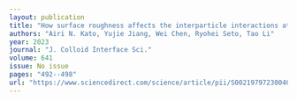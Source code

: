 ```yaml
---
layout: publication
title: "How surface roughness affects the interparticle interactions at a liquid interface"
authors: "Airi N. Kato, Yujie Jiang, Wei Chen, Ryohei Seto, Tao Li"
year: 2023
journal: "J. Colloid Interface Sci."
volume: 641
issue: No issue
pages: "492--498"
url: "https://www.sciencedirect.com/science/article/pii/S0021979723004009"
---
```


